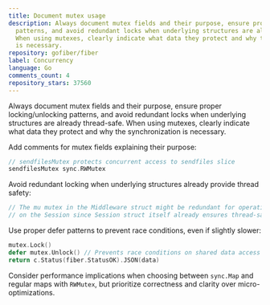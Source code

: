 ```yaml
---
title: Document mutex usage
description: Always document mutex fields and their purpose, ensure proper locking/unlocking
  patterns, and avoid redundant locks when underlying structures are already thread-safe.
  When using mutexes, clearly indicate what data they protect and why the synchronization
  is necessary.
repository: gofiber/fiber
label: Concurrency
language: Go
comments_count: 4
repository_stars: 37560
---
```


Always document mutex fields and their purpose, ensure proper locking/unlocking patterns, and avoid redundant locks when underlying structures are already thread-safe. When using mutexes, clearly indicate what data they protect and why the synchronization is necessary.

Add comments for mutex fields explaining their purpose:
```go
// sendfilesMutex protects concurrent access to sendfiles slice
sendfilesMutex sync.RWMutex
```

Avoid redundant locking when underlying structures already provide thread safety:
```go
// The mu mutex in the Middleware struct might be redundant for operations 
// on the Session since Session struct itself already ensures thread-safety
```

Use proper defer patterns to prevent race conditions, even if slightly slower:
```go
mutex.Lock()
defer mutex.Unlock() // Prevents race conditions on shared data access
return c.Status(fiber.StatusOK).JSON(data)
```

Consider performance implications when choosing between `sync.Map` and regular maps with `RWMutex`, but prioritize correctness and clarity over micro-optimizations.